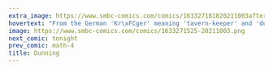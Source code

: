 ```yaml
---
extra_image: https://www.smbc-comics.com/comics/163327181820211003after.png
hovertext: "From the German 'Kr\xFCger' meaning 'tavern-keeper' and 'dunning' meaning to darken. In the sense of intelligence growing dim over a long discussion at a pub."
image: https://www.smbc-comics.com/comics/1633271525-20211003.png
next_comic: tonight
prev_comic: math-4
title: Dunning
---
```


